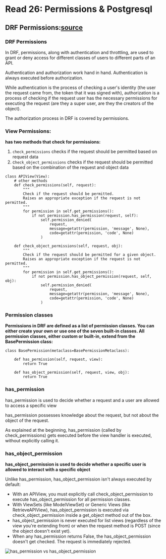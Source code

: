 # Read 26: Permissions & Postgresql

## DRF Permissions:[source](https://www.django-rest-framework.org/api-guide/permissions/)

### DRF Permissions
In DRF, permissions, along with authentication and throttling, are used to grant or deny access for different classes of users to different parts of an API.

Authentication and authorization work hand in hand. Authentication is always executed before authorization.

While authentication is the process of checking a user's identity (the user the request came from, the token that it was signed with), authorization is a process of checking if the request user has the necessary permissions for executing the request (are they a super user, are they the creators of the object).

The authorization process in DRF is covered by permissions.


### View Permissions:

**has two methods that check for permissions:**

1. `check_permissions` checks if the request should be permitted based on request data
2. c`heck_object_permissions` checks if the request should be permitted based on the combination of the request and object data
```
class APIView(View):
    # other methods
    def check_permissions(self, request):
        """
        Check if the request should be permitted.
        Raises an appropriate exception if the request is not permitted.
        """
        for permission in self.get_permissions():
            if not permission.has_permission(request, self):
                self.permission_denied(
                    request,
                    message=getattr(permission, 'message', None),
                    code=getattr(permission, 'code', None)
                )

    def check_object_permissions(self, request, obj):
        """
        Check if the request should be permitted for a given object.
        Raises an appropriate exception if the request is not permitted.
        """
        for permission in self.get_permissions():
            if not permission.has_object_permission(request, self, obj):
                self.permission_denied(
                    request,
                    message=getattr(permission, 'message', None),
                    code=getattr(permission, 'code', None)
                )
```

### Permission classes

**Permissions in DRF are defined as a list of permission classes. You can either create your own or use one of the seven built-in classes. All permission classes, either custom or built-in, extend from the BasePermission class:**

``` 
class BasePermission(metaclass=BasePermissionMetaclass):

    def has_permission(self, request, view):
        return True

    def has_object_permission(self, request, view, obj):
        return True
```


### has_permission
has_permission is used to decide whether a request and a user are allowed to access a specific view


has_permission possesses knowledge about the request, but not about the object of the request.

As explained at the beginning, has_permission (called by check_permissions) gets executed before the view handler is executed, without explicitly calling it.


### has_object_permission
**has_object_permission is used to decide whether a specific user is allowed to interact with a specific object**

Unlike has_permission, has_object_permission isn't always executed by default:

* With an APIView, you must explicitly call check_object_permission to execute has_object_permission for all permission classes.
* With ViewSets (like ModelViewSet) or Generic Views (like RetrieveAPIView), has_object_permission is executed via check_object_permission inside a get_object method out of the box.
* has_object_permission is never executed for list views (regardless of the view you're extending from) or when the request method is POST (since the object doesn't exist yet).
* When any has_permission returns False, the has_object_permission doesn't get checked. The request is immediately rejected.


![has_permission vs has_object_permission](https://testdriven.io/static/images/blog/django/drf-permissions/permissions_execution.png)